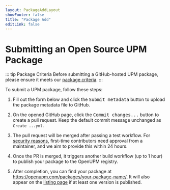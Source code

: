 ```yaml
---
layout: PackageAddLayout
showFooter: false
title: "Package Add"
editLink: false
---
```


# Submitting an Open Source UPM Package

::: tip Package Criteria
Before submitting a GitHub-hosted UPM package, please ensure it meets our [package criteria](/docs/adding-upm-package#upm-package-criteria).
:::

To submit a UPM package, follow these steps:

1. Fill out the form below and click the <kbd>Submit metadata</kbd> button to upload the package metadata file to GitHub.

2. On the opened GitHub page, click the <kbd>Commit changes...</kbd> button to create a pull request. Keep the default commit message unchanged as `Create ...yml`.

3. The pull request will be merged after passing a test workflow. For [security reasons](https://github.blog/2021-04-22-github-actions-update-helping-maintainers-combat-bad-actors/), first-time contributors need approval from a maintainer, and we aim to provide this within 24 hours.

4. Once the PR is merged, it triggers another build workflow (up to 1 hour) to publish your package to the OpenUPM registry.

5. After completion, you can find your package at https://openupm.com/packages/your-package-name/. It will also appear on the [listing page](/packages?sort=time) if at least one version is published.